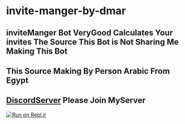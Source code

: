 # invite-manger-by-dmar

## inviteManger Bot VeryGood Calculates Your invites The Source This Bot is Not Sharing Me Making This Bot

## This Source Making By Person Arabic From Egypt 

## [DiscordServer](https://discord.gg/RXxxdnJ) Please Join MyServer
[![Run on Repl.it](https://repl.it/badge/github/MeDmar950/invite-manger-by-dmar)](https://repl.it/github/MeDmar950/invite-manger-by-dmar)